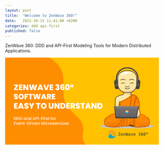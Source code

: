 ```yaml
---
layout: post
title:  "Welcome to ZenWave 360!"
date:   2022-10-15 11:41:00 +0200
categories: ddd api-first
published: false
---
```


ZenWave 360: DDD and API-First Modeling Tools for Modern Distributed Applications.

![ZenWave360 - Software Easy to Understand](/resources/ZenWave360-Software_Easy_To_Understand.png)

